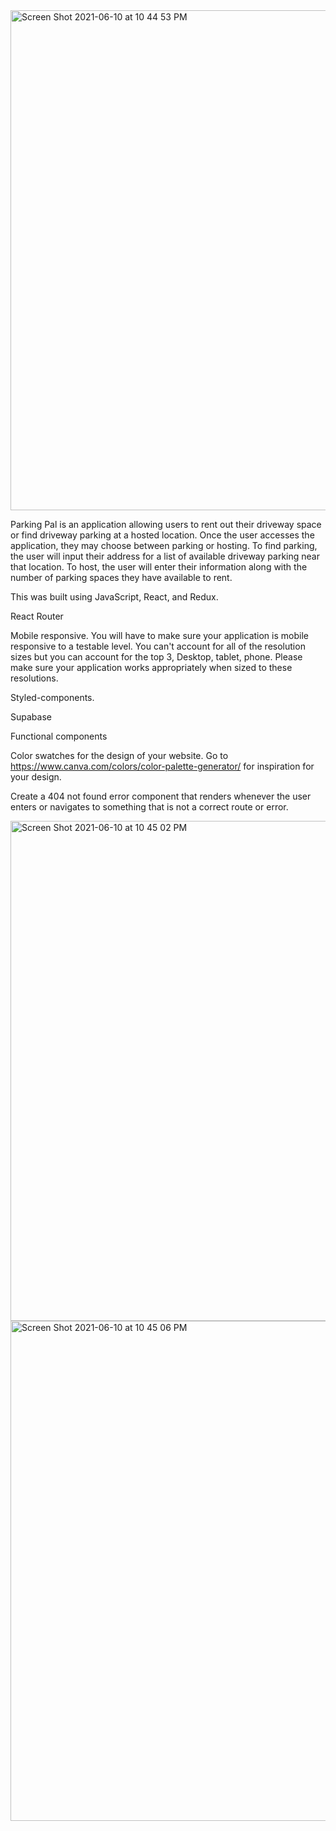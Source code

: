 <img width="800" alt="Screen Shot 2021-06-10 at 10 44 53 PM" src="https://user-images.githubusercontent.com/71455657/121623393-9b2a7980-ca3d-11eb-9e71-89333c884221.png">

Parking Pal is an application allowing users to rent out their driveway space or find driveway parking at a hosted location. Once the user accesses the application, they may choose between parking or hosting. To find parking, the user will input their address for a list of available driveway parking near that location. To host, the user will enter their information along with the number of parking spaces they have available to rent.

This was built using JavaScript, React, and Redux. 

React Router

Mobile responsive. You will have to make sure your application is mobile responsive to a testable level. You can't account for all of the resolution sizes but you can account for the top 3, Desktop, tablet, phone. Please make sure your application works appropriately when sized to these resolutions.

Styled-components.

Supabase

Functional components

Color swatches for the design of your website. Go to https://www.canva.com/colors/color-palette-generator/ for inspiration for your design.

Create a 404 not found error component that renders whenever the user enters or navigates to something that is not a correct route or error.

<img width="800" alt="Screen Shot 2021-06-10 at 10 45 02 PM" src="https://user-images.githubusercontent.com/71455657/121623399-9e256a00-ca3d-11eb-9169-ad48812efb43.png">

<img width="800" alt="Screen Shot 2021-06-10 at 10 45 06 PM" src="https://user-images.githubusercontent.com/71455657/121623403-a087c400-ca3d-11eb-9257-dd648bf1ac22.png">

